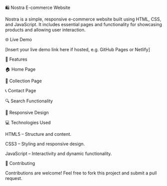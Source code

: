 🛍️ Nostra E-commerce Website

Nostra is a simple, responsive e-commerce website built using HTML, CSS, and JavaScript. It includes essential pages and functionality for showcasing products and allowing user interaction.

🌐 Live Demo

[Insert your live demo link here if hosted, e.g. GitHub Pages or Netlify]

📁 Features

🏠 Home Page 

🛒 Collection Page 

📞 Contact Page 

🔍 Search Functionality 

📱 Responsive Design 

💻 Technologies Used

HTML5 – Structure and content.

CSS3 – Styling and responsive design.

JavaScript – Interactivity and dynamic functionality.

🤝 Contributing

Contributions are welcome! Feel free to fork this project and submit a pull request.
